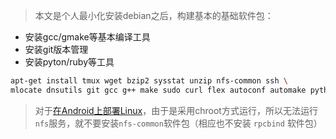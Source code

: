 > 本文是个人最小化安装debian之后，构建基本的基础软件包：

* 安装gcc/gmake等基本编译工具
* 安装git版本管理
* 安装pyton/ruby等工具

```bash
apt-get install tmux wget bzip2 sysstat unzip nfs-common ssh \
mlocate dnsutils git gcc g++ make sudo curl flex autoconf automake python ruby
```

> 对于[在Android上部署Linux](../../../../develop/android/linux/deploy_linux_on_android.md)，由于是采用chroot方式运行，所以无法运行`nfs`服务，就不要安装`nfs-common`软件包（相应也不安装 `rpcbind` 软件包）